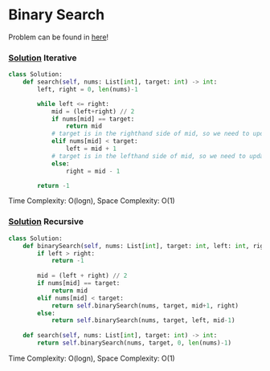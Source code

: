 # Binary Search

Problem can be found in [here](https://leetcode.com/problems/binary-search)!

### [Solution](1) Iterative

```python
class Solution:
    def search(self, nums: List[int], target: int) -> int:
        left, right = 0, len(nums)-1

        while left <= right:
            mid = (left+right) // 2
            if nums[mid] == target:
                return mid
            # target is in the righthand side of mid, so we need to update left
            elif nums[mid] < target:
                left = mid + 1
            # target is in the lefthand side of mid, so we need to update right
            else:
                right = mid - 1

        return -1
```

Time Complexity: O(logn), Space Complexity: O(1)

### [Solution](1) Recursive

```python
class Solution:
    def binarySearch(self, nums: List[int], target: int, left: int, right: int) -> int:
        if left > right:
            return -1
        
        mid = (left + right) // 2
        if nums[mid] == target:
            return mid
        elif nums[mid] < target:
            return self.binarySearch(nums, target, mid+1, right)
        else:
            return self.binarySearch(nums, target, left, mid-1)
    
    def search(self, nums: List[int], target: int) -> int:
        return self.binarySearch(nums, target, 0, len(nums)-1)
```

Time Complexity: O(logn), Space Complexity: O(1)



